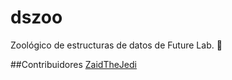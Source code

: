 # dszoo
Zoológico de estructuras de datos de Future Lab. 🚀

##Contribuidores
[ZaidTheJedi](https://github.com/ZaidTheJedi)
